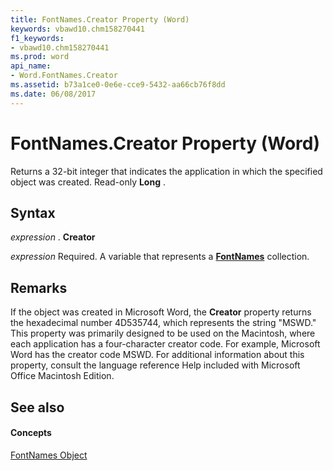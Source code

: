 ```yaml
---
title: FontNames.Creator Property (Word)
keywords: vbawd10.chm158270441
f1_keywords:
- vbawd10.chm158270441
ms.prod: word
api_name:
- Word.FontNames.Creator
ms.assetid: b73a1ce0-0e6e-cce9-5432-aa66cb76f8dd
ms.date: 06/08/2017
---
```



# FontNames.Creator Property (Word)

Returns a 32-bit integer that indicates the application in which the specified object was created. Read-only  **Long** .


## Syntax

 _expression_ . **Creator**

 _expression_ Required. A variable that represents a **[FontNames](Word.FontNames.md)** collection.


## Remarks

If the object was created in Microsoft Word, the  **Creator** property returns the hexadecimal number 4D535744, which represents the string "MSWD." This property was primarily designed to be used on the Macintosh, where each application has a four-character creator code. For example, Microsoft Word has the creator code MSWD. For additional information about this property, consult the language reference Help included with Microsoft Office Macintosh Edition.


## See also


#### Concepts


[FontNames Object](Word.FontNames.md)

